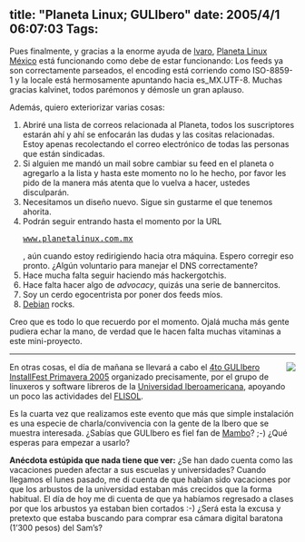 title: "Planeta Linux; GULIbero"
date: 2005/4/1 06:07:03
Tags: 
---
<p>Pues finalmente, y gracias a la enorme ayuda de <a href="http://www.kalvi.net">lvaro</a>, <a href="http://www.planetalinux.com.mx">Planeta Linux México</a> está funcionando como debe de estar funcionando: Los feeds ya son correctamente parseados, el encoding está corriendo como ISO-8859-1 y la locale está hermosamente apuntando hacia es_MX.UTF-8. Muchas gracias kalvinet, todos parémonos y démosle un gran aplauso.</p>
<p>Además, quiero exteriorizar varias cosas:</p>
<ol>
<li>Abriré una lista de correos relacionada al Planeta, todos los suscriptores estarán ahí y ahí se enfocarán las dudas y las cositas relacionadas. Estoy apenas recolectando el correo electrónico de todas las personas que están sindicadas.
</li>
<li>Si alguien me mandó un mail sobre cambiar su feed en el planeta o agregarlo a la lista y hasta este momento no lo he hecho, por favor les pido de la manera más atenta que lo vuelva a hacer, ustedes disculparán.
</li>
<li>Necesitamos un diseño nuevo. Sigue sin gustarme el que tenemos ahorita.
</li>
<li>Podrán seguir entrando hasta el momento por la URL <pre><a href="http://www.planetalinux.com.mx">www.planetalinux.com.mx</a></pre>, aún cuando estoy redirigiendo hacia otra máquina. Espero corregir eso pronto. ¿Algún voluntario para manejar el DNS correctamente?
</li>
<li>Hace mucha falta seguir haciendo más hackergotchis.
</li>
<li>Hace falta hacer algo de <i>advocacy</i>, quizás una serie de bannercitos.
</li>
<li>Soy un cerdo egocentrista por poner dos feeds míos.
</li>
<li>
<a href="http://www.debianmexico.org">Debian</a> rocks.
</li>
</ol>
<p>Creo que es todo lo que recuerdo por el momento. Ojalá mucha más gente pudiera echar la mano, de verdad que le hacen falta muchas vitaminas a este mini-proyecto.</p>
<hr>
<img src="http://castor.dhcp.uia.mx/linux/images/stories/p2005-mini.jpg" align="right"/><p>En otras cosas, el día de mañana se llevará a cabo el <a href="http://castor.dhcp.uia.mx/linux/index.php?option=com_content&amp;task=view&amp;id=9">4to GULIbero InstallFest Primavera 2005</a> organizado precisamente, por el grupo de linuxeros y software libreros de la <a href="http://www.uia.mx">Universidad Iberoamericana</a>, apoyando un poco las actividades del <a href="http://www.flisolmexico.info">FLISOL</a>.</p>
<p>Es la cuarta vez que realizamos este evento que más que simple instalación es una especie de charla/convivencia con la gente de la Ibero que se muestra interesada. ¿Sabías que GULIbero es fiel fan de <a href="http://packages.debian.org/mambo">Mambo</a>? ;-) ¿Qué esperas para empezar a usarlo?</p>
<p><b>Anécdota estúpida que nada tiene que ver:</b> ¿Se han dado cuenta como las vacaciones pueden afectar a sus escuelas y universidades? Cuando llegamos el lunes pasado, me di cuenta de que habían sido vacaciones por que los arbustos de la universidad estaban más crecidos que la forma habitual. El día de hoy me di cuenta de que ya habíamos regresado a clases por que los arbustos ya estaban bien cortados :-) ¿Será esta la excusa y pretexto que estaba buscando para comprar esa cámara digital baratona (1&#8217;300 pesos) del Sam&#8217;s?</p>
<br/><br/>

